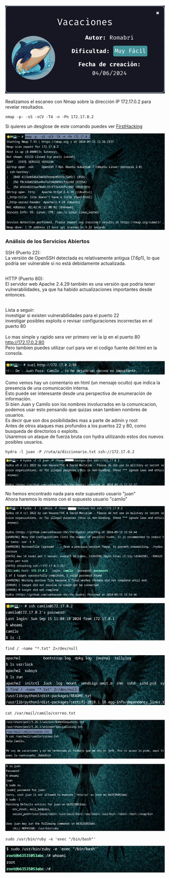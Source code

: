 
![Vacaciones](https://github.com/falart3/dockerlabs/blob/main/vc_001.png)

Realizamos el escaneo con Nmap sobre la dirección IP 172.17.0.2 para revelar resultados.
```
nmap -p- -sS -sCV -T4 -n -Pn 172.17.0.2
```
Si quieres un desglose de este comando puedes ver [FirstHacking](https://github.com/falart3/dockerlabs/blob/main/firsthacking.md)

![Vacaciones](https://github.com/falart3/dockerlabs/blob/main/vc_002.png)

<h3>Análisis de los Servicios Abiertos</h3>
SSH (Puerto 22):<br>
  La versión de OpenSSH detectada es relativamente antigua (7.6p1), lo que podría ser vulnerable si no está debidamente actualizada.
<br><br>

HTTP (Puerto 80):<br>
  El servidor web Apache 2.4.29 también es una versión que podría tener vulnerabilidades, ya que ha habido actualizaciones importantes desde entonces. 
<br><br>

Lista a seguir:<br>
  investigar si existen vulnerabilidades para el puerto 22<br>
  investigar posibles exploits o revisar configuraciones incorrectas en el puerto 80<br>
<br>
Lo mas simple y rapido sera ver primero ver la ip en el puerto 80 http://172.17.0.2:80 <br>
Pero tambien puedes utilizar curl para ver el codigo fuente del html en la consola. <br>
<br>
![Vacaciones](https://github.com/falart3/dockerlabs/blob/main/vc_0021.png)

Como vemos hay un comentario en html (un mensaje oculto) que indica la presencia de una comunicación interna.<br>
Esto puede ser interesante desde una perspectiva de enumeración de información.<br>
Si bien Juan y Camilo son los nombres involucrados en la comunicacion, podemos usar esto pensando que quizas sean tambien nombres de usuarios.<br>
Es decir que son dos posibilidades mas a parte de admin y root<br>
Antes de otros ataques mas profundos a los puertos 22 y 80, como busqueda de directorios o exploits.<br>
Usaremos un ataque de fuerza bruta con hydra utilizando estos dos nuevos posibles usuarios.<br>
```
hydra -l juan -P /ruta/a/diccionario.txt ssh://172.17.0.2
```

![Vacaciones](https://github.com/falart3/dockerlabs/blob/main/vc_003.png)

No hemos encontrado nada para este supuesto usuario "juan"<br>
Ahora haremos lo mismo con el supuesto usuario "camilo"<br>

![Vacaciones](https://github.com/falart3/dockerlabs/blob/main/vc_004.png)

![Vacaciones](https://github.com/falart3/dockerlabs/blob/main/vc_005.png)
```
find / -name "*.txt" 2>/dev/null
```

![Vacaciones](https://github.com/falart3/dockerlabs/blob/main/vc_006.png)
```
cat /var/mail/camilo/correo.txt
```
![Vacaciones](https://github.com/falart3/dockerlabs/blob/main/vc_007.png)

![Vacaciones](https://github.com/falart3/dockerlabs/blob/main/vc_008.png)
```
sudo /usr/bin/ruby -e 'exec "/bin/bash"'
```
![Vacaciones](https://github.com/falart3/dockerlabs/blob/main/vc_009.png)
